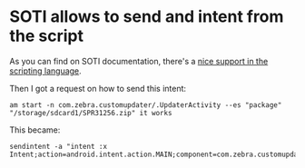 # SOTI allows to send and intent from the script
As you can find on SOTI documentation, there's a [nice support in the scripting language](https://www.soti.net/mc/help/v13/en/Content/ScriptCmdSet.htm).

Then I got a request on how to send this intent:

    am start -n com.zebra.customupdater/.UpdaterActivity --es "package" "/storage/sdcard1/SPR31256.zip" it works

This became:
    
    sendintent -a "intent :x Intent;action=android.intent.action.MAIN;component=com.zebra.customupdater/.UpdaterActivity;S.package=/storage/sdcard1/SPR31256.zip;end;"
    